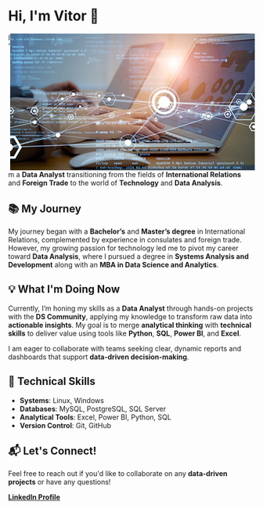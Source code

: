 # Hi, I'm Vitor 👋

<img align="right" width="500" src="https://github.com/VitorCamposAds/Imagem/raw/main/imagem%20github.jpg">

I’m a **Data Analyst** transitioning from the fields of **International Relations** and **Foreign Trade** to the world of **Technology** and **Data Analysis**.

## 📚 My Journey
My journey began with a **Bachelor’s** and **Master’s degree** in International Relations, complemented by experience in consulates and foreign trade. However, my growing passion for technology led me to pivot my career toward **Data Analysis**, where I pursued a degree in **Systems Analysis and Development** along with an **MBA in Data Science and Analytics**.

## 💡 What I'm Doing Now
Currently, I’m honing my skills as a **Data Analyst** through hands-on projects with the **DS Community**, applying my knowledge to transform raw data into **actionable insights**. My goal is to merge **analytical thinking** with **technical skills** to deliver value using tools like **Python**, **SQL**, **Power BI**, and **Excel**.

I am eager to collaborate with teams seeking clear, dynamic reports and dashboards that support **data-driven decision-making**.

## 🔧 Technical Skills
- **Systems**: Linux, Windows
- **Databases**: MySQL, PostgreSQL, SQL Server
- **Analytical Tools**: Excel, Power BI, Python, SQL
- **Version Control**: Git, GitHub

## 📬 Let's Connect!
Feel free to reach out if you'd like to collaborate on any **data-driven projects** or have any questions!

[**LinkedIn Profile**](https://www.linkedin.com/in/vitor-campos-tech)

